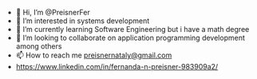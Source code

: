 - 👋 Hi, I’m @PreisnerFer
- 👀 I’m interested in systems development
- 🌱 I’m currently learning Software Engineering but i have a math degree
- 💞️ I’m looking to collaborate on application programming development among others
- 📫 How to reach me  preisnernataly@gmail.com 
- https://www.linkedin.com/in/fernanda-n-preisner-983909a2/

<!---
PreisnerFer/PreisnerFer is a ✨ special ✨ repository because its `README.md` (this file) appears on your GitHub profile.
You can click the Preview link to take a look at your changes.
--->
